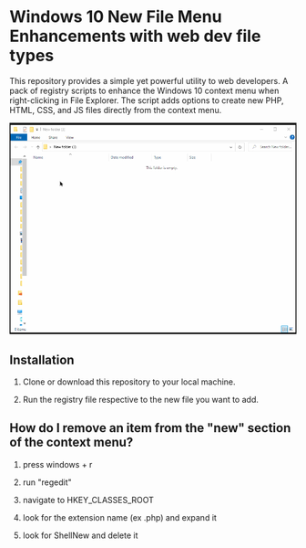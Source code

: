 # Windows 10 New File Menu Enhancements with web dev file types

This repository provides a simple yet powerful utility to web developers. A pack of registry scripts to enhance the Windows 10 context menu when right-clicking in File Explorer. The script adds options to create new PHP, HTML, CSS, and JS files directly from the context menu.

![demo](docs/demo.gif)

## Installation

1. Clone or download this repository to your local machine.

2. Run the registry file respective to the new file you want to add.

## How do I remove an item from the "new" section of the context menu?

1. press windows + r

2. run "regedit"

3. navigate to HKEY_CLASSES_ROOT

4. look for the extension name (ex .php) and expand it

5. look for ShellNew and delete it


